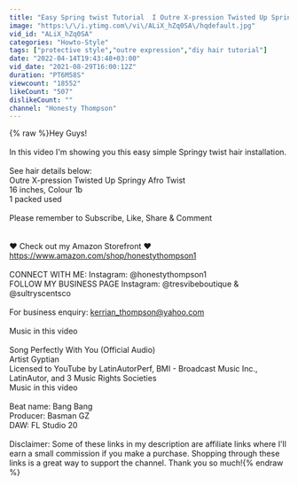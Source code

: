 ```yaml
---
title: "Easy Spring twist Tutorial  I Outre X-pression Twisted Up Springy Afro Twist using 1 Pack of Hair I"
image: "https:\/\/i.ytimg.com\/vi\/ALiX_hZq0SA\/hqdefault.jpg"
vid_id: "ALiX_hZq0SA"
categories: "Howto-Style"
tags: ["protective style","outre expression","diy hair tutorial"]
date: "2022-04-14T19:43:48+03:00"
vid_date: "2021-08-29T16:00:12Z"
duration: "PT6M58S"
viewcount: "18552"
likeCount: "507"
dislikeCount: ""
channel: "Honesty Thompson"
---
```

{% raw %}Hey Guys!<br /><br />In this video I'm showing you this easy simple Springy twist hair installation.<br /><br />  See hair details below:<br />Outre X-pression Twisted Up Springy Afro Twist <br />16 inches, Colour 1b<br />1 packed used<br /><br />Please remember to Subscribe, Like, Share &amp; Comment <br /><br /><br />❤️ Check out my Amazon Storefront ❤️<br /><a rel="nofollow" target="blank" href="https://www.amazon.com/shop/honestythompson1">https://www.amazon.com/shop/honestythompson1</a><br /><br />CONNECT WITH ME: Instagram: @honestythompson1<br />FOLLOW MY BUSINESS PAGE Instagram: @tresvibeboutique &amp; @sultryscentsco<br /><br />For business enquiry: kerrian_thompson@yahoo.com<br /><br />Music in this video<br /><br /> Song Perfectly With You (Official Audio)<br /> Artist Gyptian<br /> Licensed to YouTube by LatinAutorPerf, BMI - Broadcast Music Inc., LatinAutor, and 3 Music Rights Societies <br />Music in this video<br /><br />Beat name: Bang Bang<br />Producer: Basman GZ<br />DAW: FL Studio 20<br /><br />Disclaimer: Some of these links in my description are affiliate links where I'll earn a small commission if you make a purchase. Shopping through these links is a great way to support the channel. Thank you so much!{% endraw %}
